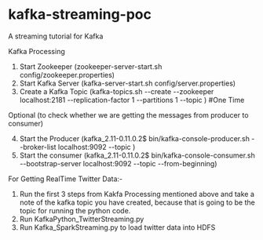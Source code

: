 # kafka-streaming-poc
A streaming tutorial for Kafka


Kafka Processing

1. Start Zookeeper (zookeeper-server-start.sh config/zookeeper.properties)
2. Start Kafka Server (kafka-server-start.sh config/server.properties)
3. Create a Kafka Topic (kafka-topics.sh --create --zookeeper localhost:2181 --replication-factor 1 --partitions 1 --topic <topic name>) #One Time

Optional (to check whether we are getting the messages from producer to consumer)

4. Start the Producer (kafka_2.11-0.11.0.2$ bin/kafka-console-producer.sh --broker-list localhost:9092 --topic <given topic name>)
5. Start the consumer (kafka_2.11-0.11.0.2$ bin/kafka-console-consumer.sh --bootstrap-server localhost:9092 --topic <given topic name> --from-beginning)


For Getting RealTime Twitter Data:-

1. Run the first 3 steps from Kakfa Processing mentioned above and take a note of the kafka topic you have created, because that is going to be the topic for running the python code.
2. Run KafkaPython_TwitterStreaming.py
3. Run Kafka_SparkStreaming.py to load twitter data into HDFS

